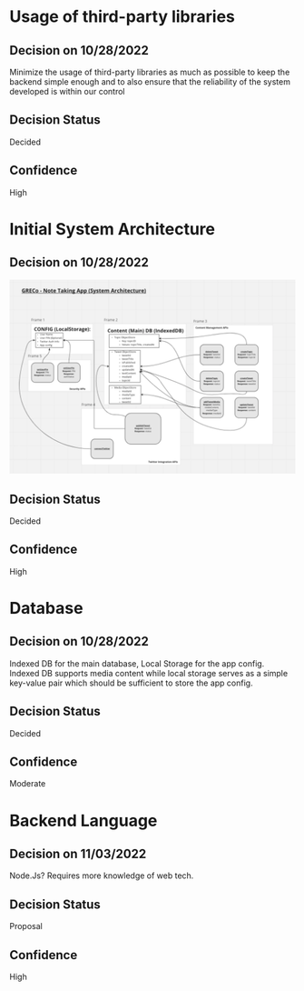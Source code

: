 # Usage of third-party libraries

## Decision on 10/28/2022
Minimize the usage of third-party libraries as much as possible to keep the backend simple enough and to also ensure that the reliability of the system developed is within our control

## Decision Status
Decided

## Confidence
High

# Initial System Architecture

## Decision on 10/28/2022
![image](img/arch-1.png)

## Decision Status
Decided

## Confidence
High

# Database

## Decision on 10/28/2022
Indexed DB for the main database, Local Storage for the app config. Indexed DB supports media content while local storage serves as a simple key-value pair which should be sufficient to store the app config.

## Decision Status
Decided

## Confidence
Moderate

# Backend Language

## Decision on 11/03/2022
Node.Js? Requires more knowledge of web tech.

## Decision Status
Proposal

## Confidence
High